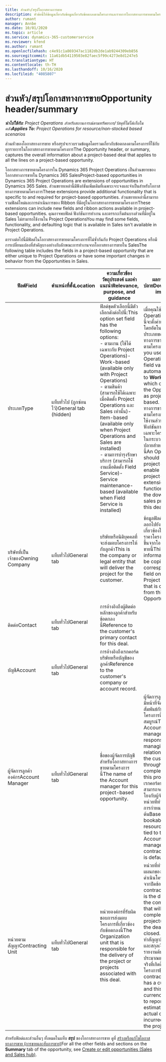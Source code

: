 ```yaml
---
title: ส่วนหัว/สรุปโอกาสทางการขาย
description: หัวข้อนี้ให้ข้อมูลเกี่ยวกับข้อมูลเกี่ยวกับข้อตกลงตามโครงการและรายการโอกาสทางการขายตามโครงการ
author: rumant
manager: Annbe
ms.date: 10/01/2020
ms.topic: article
ms.service: dynamics-365-customerservice
ms.reviewer: kfend
ms.author: rumant
ms.openlocfilehash: c4e91c1a869347ac1182db2de1ab9244309eb856
ms.sourcegitcommit: 11a61db54119503e82faec5f99c4273e8d1247e5
ms.translationtype: HT
ms.contentlocale: th-TH
ms.lasthandoff: 10/16/2020
ms.locfileid: "4085807"
---
```

# <a name="opportunity-headersummary"></a><span data-ttu-id="2b655-103">ส่วนหัว/สรุปโอกาสทางการขาย</span><span class="sxs-lookup"><span data-stu-id="2b655-103">Opportunity header/summary</span></span>

<span data-ttu-id="2b655-104">_**นำไปใช้กับ:** Project Operations สำหรับสถานการณ์ตามทรัพยากร/วัสดุที่ไม่ได้เก็บในคลัง_</span><span class="sxs-lookup"><span data-stu-id="2b655-104">_**Applies To:** Project Operations for resource/non-stocked based scenarios_</span></span>


<span data-ttu-id="2b655-105">ส่วนหัวของโอกาสทางการขาย หรือสรุปจะรวบรวมข้อมูลโดยรวมเกี่ยวกับข้อตกลงตามโครงการที่ใช้กับทุกรายการในโอกาสทางการขายตามโครงการ</span><span class="sxs-lookup"><span data-stu-id="2b655-105">The Opportunity header, or summary, captures the overall information about a project-based deal that applies to all the lines on a project-based opportunity.</span></span>

<span data-ttu-id="2b655-106">โอกาสทางการขายตามโครงการใน Dynamics 365 Project Operations เป็นส่วนขยายของโอกาสทางการขายใน Dynamics 365 Sales</span><span class="sxs-lookup"><span data-stu-id="2b655-106">Project-based opportunities in Dynamics 365 Project Operations are extensions of opportunities in Dynamics 365 Sales.</span></span> <span data-ttu-id="2b655-107">ส่วนขยายเหล่านี้มีฟังก์ชันเพิ่มเติมที่เฉพาะเจาะจงและจำเป็นสำหรับโอกาสทางการขายตามโครงการ</span><span class="sxs-lookup"><span data-stu-id="2b655-107">These extensions provide additional functionality that is specific to and required for project-based opportunities.</span></span> <span data-ttu-id="2b655-108">ส่วนขยายเหล่านี้สามารถรวมฟิลด์ใหม่และการดำเนินการของ Ribbon ที่มีอยู่ในโอกาสทางการขายตามโครงการ</span><span class="sxs-lookup"><span data-stu-id="2b655-108">These extensions can include new fields and ribbon actions available in project-based opportunities.</span></span> <span data-ttu-id="2b655-109">คุณอาจพบฟิลด์ ฟังก์ชันการทำงาน และตรรกะเริ่มต้นบางส่วนที่มีอยู่ใน Sales ไม่สามารถใช้งานใน Project Operations</span><span class="sxs-lookup"><span data-stu-id="2b655-109">You may find some fields, functionality, and defaulting logic that is available in Sales isn't available in Project Operations.</span></span>

<span data-ttu-id="2b655-110">ตารางต่อไปนี้มีฟิลด์ในโอกาสทางการขายตามโครงการที่ไม่ซ้ำกันกับ Project Operations หรือมีการเปลี่ยนแปลงที่สำคัญบางอย่างกับลักษณะการทำงานจากโอกาสทางการขายใน Sales</span><span class="sxs-lookup"><span data-stu-id="2b655-110">The following table includes the fields in a project-based opportunity that are either unique to Project Operations or have some important changes in behavior from the Opportunities in Sales.</span></span>

| <span data-ttu-id="2b655-111">**ฟิลด์**</span><span class="sxs-lookup"><span data-stu-id="2b655-111">**Field**</span></span> | <span data-ttu-id="2b655-112">**ตำแหน่งที่ตั้ง**</span><span class="sxs-lookup"><span data-stu-id="2b655-112">**Location**</span></span> | <span data-ttu-id="2b655-113">**ความเกี่ยวข้อง วัตถุประสงค์ และคำแนะนำ**</span><span class="sxs-lookup"><span data-stu-id="2b655-113">**Relevance, purpose, and guidance**</span></span> | <span data-ttu-id="2b655-114">**ผลกระทบขั้นปลาย**</span><span class="sxs-lookup"><span data-stu-id="2b655-114">**Downstream impact**</span></span> |
| --- | --- | --- | --- |
| <span data-ttu-id="2b655-115">ประเภท</span><span class="sxs-lookup"><span data-stu-id="2b655-115">Type</span></span> | <span data-ttu-id="2b655-116">แท็บทั่วไป (ถูกซ่อนไว้)</span><span class="sxs-lookup"><span data-stu-id="2b655-116">General tab (hidden)</span></span> | <span data-ttu-id="2b655-117">ฟิลด์ชุดตัวเลือกนี้มีตัวเลือกดังต่อไปนี้:</span><span class="sxs-lookup"><span data-stu-id="2b655-117">This option set field has the following options:</span></span></br><span data-ttu-id="2b655-118">- ตามงาน (ใช้ได้เฉพาะกับ Project Operations)</span><span class="sxs-lookup"><span data-stu-id="2b655-118">- Work-based (available only with Project Operations)</span></span></br><span data-ttu-id="2b655-119">- ตามสินค้า (สามารถใช้ได้เฉพาะเมื่อติดตั้ง Project Operations และ Sales เท่านั้น)</span><span class="sxs-lookup"><span data-stu-id="2b655-119">- Item-based (available only when Project Operations and Sales are installed)</span></span></br><span data-ttu-id="2b655-120">- ตามการบำรุงรักษาบริการ (สามารถใช้งานเมื่อติดตั้ง Field Service)</span><span class="sxs-lookup"><span data-stu-id="2b655-120">- Service maintenance-based (available when Field Service is installed)</span></span> | <span data-ttu-id="2b655-121">เมื่อคุณใช้ Project Operations ค่าฟิลด์นี้จะตั้งค่าเป็น **ตามงาน** โดยอัตโนมัติ ซึ่งจะจัดประเภทของโอกาสทางการขายเป็นแบบตามโครงการ</span><span class="sxs-lookup"><span data-stu-id="2b655-121">When you use Project Operations, this field value is automatically set to **Work-based** which classifies the Opportunity as project-based.</span></span> <span data-ttu-id="2b655-122">โอกาสทางการขายควรเป็นไปตามโครงการเพื่อเปิดใช้งานส่วนขยายและฟังก์ชันการทำงานเฉพาะโครงการทั้งหมดในกระบวนการขายขั้นปลายสำหรับข้อเสนอนี้</span><span class="sxs-lookup"><span data-stu-id="2b655-122">An Opportunity should be project-based to enable all project-specific extensions and functionality in the downstream sales process for this deal.</span></span> |
| <span data-ttu-id="2b655-123">บริษัทที่เป็นเจ้าของ</span><span class="sxs-lookup"><span data-stu-id="2b655-123">Owning Company</span></span> | <span data-ttu-id="2b655-124">แท็บทั่วไป</span><span class="sxs-lookup"><span data-stu-id="2b655-124">General tab</span></span> | <span data-ttu-id="2b655-125">บริษัทหรือนิติบุคคลที่จะส่งมอบโครงการให้กับลูกค้า</span><span class="sxs-lookup"><span data-stu-id="2b655-125">This is the company or legal entity that will deliver the project for the customer.</span></span> | <span data-ttu-id="2b655-126">ข้อมูลฟิลด์นี้จะถูกคัดลอกไปยังฟิลด์ที่เกี่ยวข้องในใบเสนอราคาโครงการที่สร้างขึ้นจากโอกาสทางการขายนี้</span><span class="sxs-lookup"><span data-stu-id="2b655-126">This field information will be copied to the corresponding field on the Project quote that is created from this Opportunity.</span></span> |
| <span data-ttu-id="2b655-127">ติดต่อ</span><span class="sxs-lookup"><span data-stu-id="2b655-127">Contact</span></span> | <span data-ttu-id="2b655-128">แท็บทั่วไป</span><span class="sxs-lookup"><span data-stu-id="2b655-128">General tab</span></span> | <span data-ttu-id="2b655-129">การอ้างอิงถึงผู้ติดต่อหลักของลูกค้าสำหรับข้อตกลงนี้</span><span class="sxs-lookup"><span data-stu-id="2b655-129">Reference to the customer's primary contact for this deal.</span></span> | |
| <span data-ttu-id="2b655-130">บัญชี</span><span class="sxs-lookup"><span data-stu-id="2b655-130">Account</span></span> | <span data-ttu-id="2b655-131">แท็บทั่วไป</span><span class="sxs-lookup"><span data-stu-id="2b655-131">General tab</span></span> | <span data-ttu-id="2b655-132">การอ้างอิงถึงเรกคอร์ดบริษัทหรือบัญชีของลูกค้า</span><span class="sxs-lookup"><span data-stu-id="2b655-132">Reference to the customer's company or account record.</span></span> | |
| <span data-ttu-id="2b655-133">ผู้จัดการลูกค้าองค์กร</span><span class="sxs-lookup"><span data-stu-id="2b655-133">Account Manager</span></span> | <span data-ttu-id="2b655-134">แท็บทั่วไป</span><span class="sxs-lookup"><span data-stu-id="2b655-134">General tab</span></span> | <span data-ttu-id="2b655-135">ชื่อของผู้จัดการบัญชีสำหรับโอกาสทางการขายตามโครงการนี้</span><span class="sxs-lookup"><span data-stu-id="2b655-135">The name of the Account manager for this project-based opportunity.</span></span> | <span data-ttu-id="2b655-136">ผู้จัดการลูกค้าองค์กรมีหน้าที่จัดการความสัมพันธ์กับลูกค้าจนโครงการนี้เสร็จสมบูรณ์</span><span class="sxs-lookup"><span data-stu-id="2b655-136">The Account manager is responsible for managing the relationship with the customer through the completion of this project.</span></span> <span data-ttu-id="2b655-137">ตามเรกคอร์ดทรัพยากรที่สามารถจองได้ที่เชื่อมโยงกับผู้จัดการบัญชี หน่วยที่ทำสัญญาจะมีการกำหนดเป็นค่าเริ่มต้น</span><span class="sxs-lookup"><span data-stu-id="2b655-137">Based on the bookable resource record tied to the Account manager, the contracting unit is defaulted.</span></span> |
| <span data-ttu-id="2b655-138">หน่วยตามสัญญา</span><span class="sxs-lookup"><span data-stu-id="2b655-138">Contracting Unit</span></span> | <span data-ttu-id="2b655-139">แท็บทั่วไป</span><span class="sxs-lookup"><span data-stu-id="2b655-139">General tab</span></span> | <span data-ttu-id="2b655-140">หน่วยองค์กรที่รับผิดชอบการส่งมอบโครงการที่เกี่ยวข้องกับข้อตกลงนี้</span><span class="sxs-lookup"><span data-stu-id="2b655-140">The Organization unit that is responsible for the delivery of the project or projects associated with this deal.</span></span> | <span data-ttu-id="2b655-141">หน่วยที่ทำสัญญาคือแผนกของบริษัทที่จะดำเนินโครงการหลังจากปิดข้อตกลง</span><span class="sxs-lookup"><span data-stu-id="2b655-141">The contracting unit is the division of the company that will complete the project(s) after the deal is closed.</span></span> <span data-ttu-id="2b655-142">ทุกหน่วยที่ทำสัญญามีสกุลเงิน และสกุลเงินนี้ใช้เพื่อรายงานต้นทุนโดยประมาณและต้นทุนจริงที่เกิดขึ้นระหว่างโครงการ</span><span class="sxs-lookup"><span data-stu-id="2b655-142">Every contracting unit has a currency, and this currency is used to report estimated and actual costs incurred during the project.</span></span> |

<span data-ttu-id="2b655-143">สำหรับฟิลด์และส่วนอื่นๆ ทั้งหมดในแท็บ **สรุป** ของโอกาสทางการขาย ดูที่ [สร้างหรือแก้ไขโอกาสทางการขาย (การขายและฮับการขาย)](https://docs.microsoft.com/dynamics365/sales-enterprise/create-edit-opportunity-sales)</span><span class="sxs-lookup"><span data-stu-id="2b655-143">For all the other fields and sections on the **Summary** tab of the opportunity, see [Create or edit opportunities (Sales and Sales hub)](https://docs.microsoft.com/dynamics365/sales-enterprise/create-edit-opportunity-sales).</span></span>
